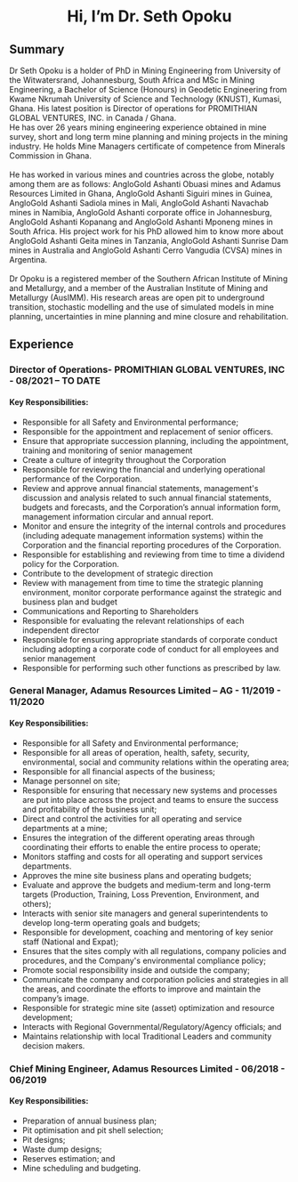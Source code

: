 <h1 align="center">Hi, I’m Dr. Seth Opoku</h1>

##  Summary

Dr Seth Opoku is a holder of PhD in Mining Engineering from University of the Witwatersrand, Johannesburg, South Africa and MSc in Mining Engineering, a Bachelor of Science (Honours) in Geodetic Engineering from Kwame Nkrumah University of Science and Technology (KNUST), Kumasi, Ghana. His latest position is Director of operations for PROMITHIAN GLOBAL VENTURES, INC. in Canada / Ghana.<br/>
He has over 26 years mining engineering experience obtained in mine survey, short and long term mine planning and mining projects in the mining industry. He holds Mine Managers certificate of competence from Minerals Commission in Ghana. 
<br/><br/>
He has worked in various mines and countries across the globe, notably among them are as follows: AngloGold Ashanti Obuasi mines and Adamus Resources Limited in Ghana, AngloGold Ashanti Siguiri mines in Guinea, AngloGold Ashanti Sadiola mines in Mali, AngloGold Ashanti Navachab mines in Namibia, AngloGold Ashanti corporate office in Johannesburg, AngloGold Ashanti Kopanang and AngloGold Ashanti Mponeng mines in South Africa. His project work for his PhD allowed him to know more about AngloGold Ashanti Geita mines in Tanzania, AngloGold Ashanti Sunrise Dam mines in Australia and AngloGold Ashanti Cerro Vangudia (CVSA) mines in Argentina.
<br/><br/>
Dr Opoku is a registered member of the Southern African Institute of Mining and Metallurgy, and a member of the Australian Institute of Mining and Metallurgy (AusIMM). His research areas are open pit to underground transition, stochastic modelling and the use of simulated models in mine planning, uncertainties in mine planning and mine closure and rehabilitation.

##  Experience

### Director of Operations- PROMITHIAN GLOBAL VENTURES, INC   - 08/2021 – TO DATE 
#### Key Responsibilities: <br/>
-	Responsible for all Safety and Environmental performance;
-	Responsible for the appointment and replacement of senior officers.
-	Ensure that appropriate succession planning, including the appointment, training and monitoring of senior management
-	Create a culture of integrity throughout the Corporation
- Responsible for reviewing the financial and underlying operational performance of the Corporation.
- Review and approve annual financial statements, management's discussion and analysis related to such annual financial statements, budgets and forecasts, and the Corporation’s  annual information form, management information circular and annual report.
-	Monitor and ensure the integrity of the internal controls and procedures (including adequate management information systems) within the Corporation and the financial reporting procedures of the Corporation. 
-	Responsible for establishing and reviewing from time to time a dividend policy for the Corporation.
-	Contribute to the development of strategic direction 
-	Review with management from time to time the strategic planning environment, monitor corporate performance against the strategic and business plan and budget 
-	Communications and Reporting to Shareholders
-	Responsible for evaluating the relevant relationships of each independent director 
-	Responsible for ensuring appropriate standards of corporate conduct including adopting a corporate code of conduct for all employees and senior management
-	Responsible for performing such other functions as prescribed by law.

 
### General Manager, Adamus Resources Limited – AG     - 11/2019 - 11/2020
#### Key Responsibilities:
-	Responsible for all Safety and Environmental performance;
-	Responsible for all areas of operation, health, safety, security, environmental, social and community relations within the operating area;
-	Responsible for all financial aspects of the business;
-	Manage personnel on site;
-	Responsible for ensuring that necessary new systems and processes are put into place across the project and teams to ensure the success and profitability of the business unit;
-	Direct and control the activities for all operating and service departments at a mine;
-	Ensures the integration of the different operating areas through coordinating their efforts to enable the entire process to operate;
-	Monitors staffing and costs for all operating and support services departments.
-	Approves the mine site business plans and operating budgets;
-	Evaluate and approve the budgets and medium-term and long-term targets (Production, Training, Loss Prevention, Environment, and others);
-	Interacts with senior site managers and general superintendents to develop long-term operating goals and budgets;
-	Responsible for development, coaching and mentoring of key senior staff (National and Expat);
-	Ensures that the sites comply with all regulations, company policies and procedures, and the Company's environmental compliance policy;
-	Promote social responsibility inside and outside the company;
-	Communicate the company and corporation policies and strategies in all the areas, and coordinate the efforts to improve and maintain the company’s image.
-	Responsible for strategic mine site (asset) optimization and resource development;
-	Interacts with Regional Governmental/Regulatory/Agency officials; and
-	Maintains relationship with local Traditional Leaders and community decision makers. 

###  Chief Mining Engineer, Adamus Resources Limited      - 06/2018 - 06/2019
#### Key Responsibilities:
-	Preparation of annual business plan;
-	Pit optimisation and pit shell selection;
-	Pit designs;
-	Waste dump designs;
-	Reserves estimation; and
-	Mine scheduling and budgeting.



<!---
sethOpoku/sethOpoku is a ✨ special ✨ repository because its `README.md` (this file) appears on your GitHub profile.
You can click the Preview link to take a look at your changes.
--->
